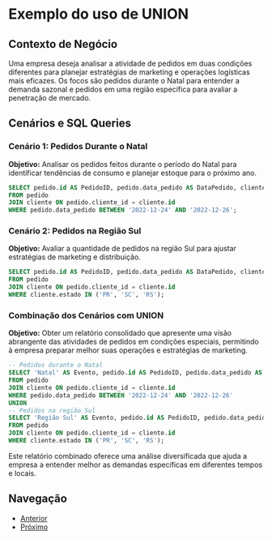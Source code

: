 # Exemplo do uso de UNION

## Contexto de Negócio
Uma empresa deseja analisar a atividade de pedidos em duas condições diferentes para planejar estratégias de marketing e operações logísticas mais eficazes. Os focos são pedidos durante o Natal para entender a demanda sazonal e pedidos em uma região específica para avaliar a penetração de mercado.

## Cenários e SQL Queries

### Cenário 1: Pedidos Durante o Natal
**Objetivo:** Analisar os pedidos feitos durante o período do Natal para identificar tendências de consumo e planejar estoque para o próximo ano.

```sql
SELECT pedido.id AS PedidoID, pedido.data_pedido AS DataPedido, cliente.nome AS ClienteNome
FROM pedido
JOIN cliente ON pedido.cliente_id = cliente.id
WHERE pedido.data_pedido BETWEEN '2022-12-24' AND '2022-12-26';
```

### Cenário 2: Pedidos na Região Sul
**Objetivo:** Avaliar a quantidade de pedidos na região Sul para ajustar estratégias de marketing e distribuição.

```sql
SELECT pedido.id AS PedidoID, pedido.data_pedido AS DataPedido, cliente.nome AS ClienteNome
FROM pedido
JOIN cliente ON pedido.cliente_id = cliente.id
WHERE cliente.estado IN ('PR', 'SC', 'RS');
```

### Combinação dos Cenários com UNION
**Objetivo:** Obter um relatório consolidado que apresente uma visão abrangente das atividades de pedidos em condições especiais, permitindo à empresa preparar melhor suas operações e estratégias de marketing.

```sql
-- Pedidos durante o Natal
SELECT 'Natal' AS Evento, pedido.id AS PedidoID, pedido.data_pedido AS DataPedido, cliente.nome AS ClienteNome
FROM pedido
JOIN cliente ON pedido.cliente_id = cliente.id
WHERE pedido.data_pedido BETWEEN '2022-12-24' AND '2022-12-26'
UNION
-- Pedidos na região Sul
SELECT 'Região Sul' AS Evento, pedido.id AS PedidoID, pedido.data_pedido AS DataPedido, cliente.nome AS ClienteNome
FROM pedido
JOIN cliente ON pedido.cliente_id = cliente.id
WHERE cliente.estado IN ('PR', 'SC', 'RS');
```

Este relatório combinado oferece uma análise diversificada que ajuda a empresa a entender melhor as demandas específicas em diferentes tempos e locais.

## Navegação
- [Anterior](13-tipos-de-union.md)
- [Próximo](15-exemplo-union-all.md)
